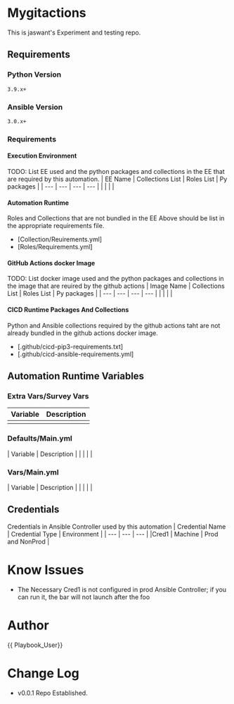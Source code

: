 # Mygitactions
This is jaswant's Experiment and testing repo. 

## Requirements
### Python Version
```3.9.x+```
### Ansible Version
```3.0.x+```

### Requirements

#### Execution Environment
TODO: List EE used and the python packages and collections in the EE that are required by this automation.
| EE Name | Collections List | Roles List | Py packages |
| --- | --- | --- | --- |
| | | |

#### Automation Runtime
Roles and Collections that are not bundled in the EE Above should be list in the appropriate requirements file.
- [Collection/Reuirements.yml]
- [Roles/Requirements.yml]

#### GitHub Actions docker Image
TODO: List docker image used and the python packages and collections in the image that are reuired by the github actions
| Image Name | Collections List | Roles List | Py packages |
| --- | --- | --- | --- |
| | | |

#### CICD Runtime Packages And Collections
Python and Ansible collections required by the github actions taht are not already bundled in the github actions docker image.
- [.github/cicd-pip3-requirements.txt]
- [.github/cicd-ansible-requirements.yml]

## Automation Runtime Variables
### Extra Vars/Survey Vars
| Variable | Description |
| --- | --- |
| | | |

### Defaults/Main.yml
| Variable | Description |
| | | |

### Vars/Main.yml
| Variable | Description |
| | | |

## Credentials
Credentials in Ansible Controller used by this automation
| Credential Name | Credential Type | Environment |
| --- | --- | --- |
|Cred1 | Machine | Prod and NonProd |


# Know Issues
- The Necessary Cred1 is not configured in prod Ansible Controller; if you can run it, the bar will not launch after the foo

# Author
{{ Playbook_User}}

# Change Log
- v0.0.1 Repo Established.

